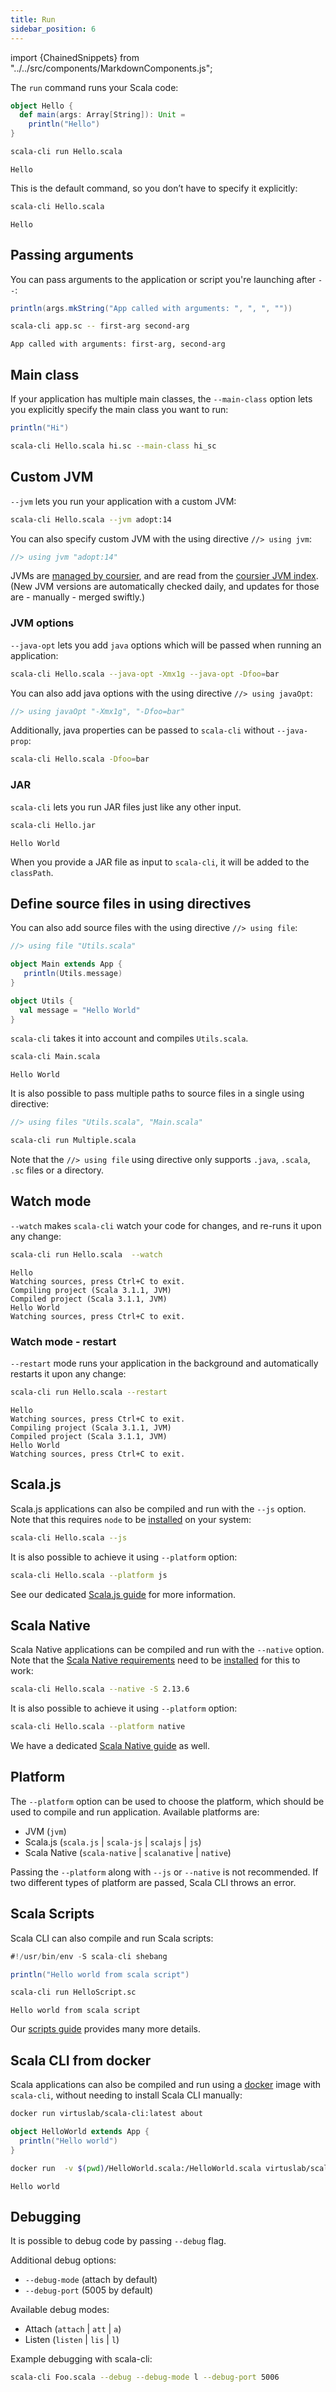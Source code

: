 ```yaml
---
title: Run
sidebar_position: 6
---
```


import {ChainedSnippets} from "../../src/components/MarkdownComponents.js";

The `run` command runs your Scala code:

```scala title=Hello.scala
object Hello {
  def main(args: Array[String]): Unit =
    println("Hello")
}
```

<ChainedSnippets>

```bash
scala-cli run Hello.scala
```

```text
Hello
```

</ChainedSnippets>

This is the default command, so you don’t have to specify it explicitly:

<ChainedSnippets>

```bash
scala-cli Hello.scala
```

```text
Hello
```

</ChainedSnippets>

## Passing arguments

You can pass arguments to the application or script you're launching after `--`:

```scala title=app.sc
println(args.mkString("App called with arguments: ", ", ", ""))
```

<ChainedSnippets>

```bash
scala-cli app.sc -- first-arg second-arg
```

```text
App called with arguments: first-arg, second-arg
```

</ChainedSnippets>

<!-- Expected:
App called with arguments: first-arg, second-arg
-->

## Main class

If your application has multiple main classes, the `--main-class` option lets you explicitly specify the main class you want to run:

```scala title=hi.sc
println("Hi")
```

```bash
scala-cli Hello.scala hi.sc --main-class hi_sc
```

## Custom JVM

`--jvm` lets you run your application with a custom JVM:

```bash
scala-cli Hello.scala --jvm adopt:14
```

You can also specify custom JVM with the using directive `//> using jvm`:
```scala compile
//> using jvm "adopt:14"
```

JVMs are [managed by coursier](https://get-coursier.io/docs/cli-java#managed-jvms), and are read from the [coursier JVM index](https://github.com/coursier/jvm-index).
(New JVM versions are automatically checked daily, and updates for those are - manually - merged
swiftly.)

### JVM options

`--java-opt` lets you add `java` options which will be passed when running an application:

```bash
scala-cli Hello.scala --java-opt -Xmx1g --java-opt -Dfoo=bar
```

You can also add java options with the using directive `//> using javaOpt`:
```scala compile
//> using javaOpt "-Xmx1g", "-Dfoo=bar"
```

Additionally, java properties can be passed to `scala-cli` without `--java-prop`:

```bash
scala-cli Hello.scala -Dfoo=bar
```

### JAR

`scala-cli` lets you run JAR files just like any other input.

```bash ignore
scala-cli Hello.jar
```

```text
Hello World
```

When you provide a JAR file as input to `scala-cli`, it will be added to the `classPath`.

## Define source files in using directives

You can also add source files with the using directive `//> using file`:

```scala title=Main.scala
//> using file "Utils.scala" 

object Main extends App {
   println(Utils.message)
}
```
```scala title=Utils.scala
object Utils {
  val message = "Hello World"
}
```

`scala-cli` takes it into account and compiles `Utils.scala`.

<ChainedSnippets>

```bash
scala-cli Main.scala
```

```text
Hello World
```

</ChainedSnippets>

<!-- Expected:
Hello World
-->

It is also possible to pass multiple paths to source files in a single using directive:
```scala title=Multiple.scala
//> using files "Utils.scala", "Main.scala"
```

```bash
scala-cli run Multiple.scala
```

 Note that the `//> using file` using directive only supports `.java`, `.scala`, `.sc` files or a directory. 

## Watch mode

`--watch` makes `scala-cli` watch your code for changes, and re-runs it upon any change:

<ChainedSnippets>

```bash ignore
scala-cli run Hello.scala  --watch
```

```text
Hello
Watching sources, press Ctrl+C to exit.
Compiling project (Scala 3.1.1, JVM)
Compiled project (Scala 3.1.1, JVM)
Hello World
Watching sources, press Ctrl+C to exit.
```

</ChainedSnippets>

### Watch mode - restart

`--restart` mode runs your application in the background and automatically restarts it upon any change:

<ChainedSnippets>

```bash ignore
scala-cli run Hello.scala --restart
```

```text
Hello
Watching sources, press Ctrl+C to exit.
Compiling project (Scala 3.1.1, JVM)
Compiled project (Scala 3.1.1, JVM)
Hello World
Watching sources, press Ctrl+C to exit.
```

</ChainedSnippets>

## Scala.js

Scala.js applications can also be compiled and run with the `--js` option.
Note that this requires `node` to be [installed](/install#scala-js) on your system:

```bash
scala-cli Hello.scala --js
```

It is also possible to achieve it using `--platform` option:

```bash
scala-cli Hello.scala --platform js
```

See our dedicated [Scala.js guide](../guides/scala-js.md) for more information.

## Scala Native

Scala Native applications can be compiled and run with the `--native` option.
Note that the [Scala Native requirements](https://scala-native.readthedocs.io/en/latest/user/setup.html#installing-clang-and-runtime-dependencies) need to be [installed](/install#scala-native) for this to work:

```bash
scala-cli Hello.scala --native -S 2.13.6
```

It is also possible to achieve it using `--platform` option:

```bash
scala-cli Hello.scala --platform native
```

We have a dedicated [Scala Native guide](../guides/scala-native.md) as well.

## Platform

The `--platform` option can be used to choose the platform, which should be used to compile and run application. Available platforms are:
* JVM (`jvm`)
* Scala.js (`scala.js` | `scala-js` | `scalajs` | `js`)
* Scala Native (`scala-native` | `scalanative` | `native`)

Passing the `--platform` along with `--js` or `--native` is not recommended. If two different types of platform are passed, Scala CLI throws an error.

## Scala Scripts

Scala CLI can also compile and run Scala scripts:

```scala title=HelloScript.sc
#!/usr/bin/env -S scala-cli shebang

println("Hello world from scala script")
```

<ChainedSnippets>

```bash
scala-cli run HelloScript.sc
```

```text
Hello world from scala script
```

</ChainedSnippets>

Our [scripts guide](../guides/scripts.md) provides many more details.

## Scala CLI from docker

Scala applications can also be compiled and run using a [docker](https://docs.docker.com/get-started/) image with `scala-cli`, without needing to install Scala CLI manually:

```bash
docker run virtuslab/scala-cli:latest about
```

```scala title=HelloWorld.scala
object HelloWorld extends App {
  println("Hello world")
}
```

<ChainedSnippets>

```bash ignore
docker run  -v $(pwd)/HelloWorld.scala:/HelloWorld.scala virtuslab/scala-cli /HelloWorld.scala
```

```text
Hello world
```

</ChainedSnippets>

## Debugging

It is possible to debug code by passing `--debug` flag.

Additional debug options:
* `--debug-mode` (attach by default)
* `--debug-port` (5005 by default)

Available debug modes:
* Attach (`attach` | `att` | `a`)
* Listen (`listen` | `lis` | `l`)

Example debugging with scala-cli:

```bash ignore
scala-cli Foo.scala --debug --debug-mode l --debug-port 5006
```
